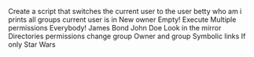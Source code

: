 Create a script that switches the current user to the user betty
who am i
prints all groups current user is in
 New owner
 Empty!
 Execute
Multiple permissions
Everybody!
James Bond
John Doe
Look in the mirror
Directories
permissions
change group
Owner and group
Symbolic links
If only
Star Wars

